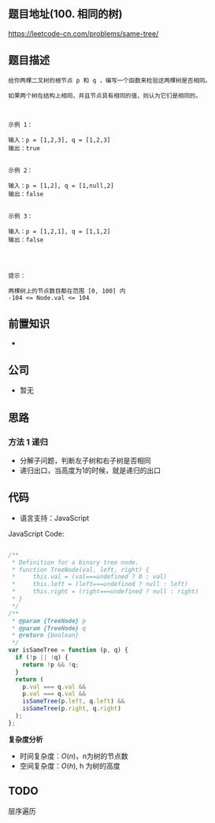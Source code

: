 
## 题目地址(100. 相同的树)

https://leetcode-cn.com/problems/same-tree/

## 题目描述

```
给你两棵二叉树的根节点 p 和 q ，编写一个函数来检验这两棵树是否相同。

如果两个树在结构上相同，并且节点具有相同的值，则认为它们是相同的。

 

示例 1：

输入：p = [1,2,3], q = [1,2,3]
输出：true


示例 2：

输入：p = [1,2], q = [1,null,2]
输出：false


示例 3：

输入：p = [1,2,1], q = [1,1,2]
输出：false


 

提示：

两棵树上的节点数目都在范围 [0, 100] 内
-104 <= Node.val <= 104
```

## 前置知识

- 

## 公司

- 暂无

## 思路

### 方法 1 递归
- 分解子问题，判断左子树和右子树是否相同
- 递归出口，当高度为1的时候，就是递归的出口


## 代码 

- 语言支持：JavaScript

JavaScript Code:

```javascript

/**
 * Definition for a binary tree node.
 * function TreeNode(val, left, right) {
 *     this.val = (val===undefined ? 0 : val)
 *     this.left = (left===undefined ? null : left)
 *     this.right = (right===undefined ? null : right)
 * }
 */
/**
 * @param {TreeNode} p
 * @param {TreeNode} q
 * @return {boolean}
 */
var isSameTree = function (p, q) {
  if (!p || !q) {
    return !p && !q;
  }
  return (
    p.val === q.val &&
    p.val === q.val &&
    isSameTree(p.left, q.left) &&
    isSameTree(p.right, q.right)
  );
};


```


**复杂度分析**

- 时间复杂度：$O(n)$，n为树的节点数
- 空间复杂度：$O(h)$, h 为树的高度


## TODO
层序遍历